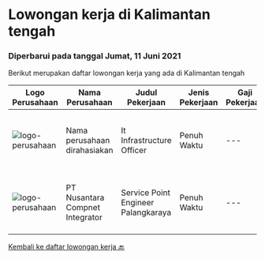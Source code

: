 
  # Lowongan kerja di Kalimantan tengah

  ### Diperbarui pada tanggal Jumat, 11 Juni 2021

  Berikut merupakan daftar lowongan kerja yang ada di Kalimantan tengah

  |Logo Perusahaan | Nama Perusahaan | Judul Pekerjaan | Jenis Pekerjaan | Gaji Pekerjaan | Lokasi | Deskripsi | Tanggal diunggah | Pranala |
  | -------------- | --------------- | --------------- | --------- | --------- | -------------- | ------- | ----------- | ----------- |
  |![logo-perusahaan](https://us.123rf.com/450wm/pavelstasevich/pavelstasevich1811/pavelstasevich181101027/112815900-stock-vector-no-image-available-icon-flat-vector.jpg?ver=6)|Nama perusahaan dirahasiakan|It Infrastructure Officer|Penuh Waktu|---|Kalimantan Tengah|Candidate must possess at least a Bachelor's Degree, Engineering (Computer/Telecommunication) or equivalent. At least 5 year(s) of working experience...|Senin, 07 Juni 2021|https://www.jobstreet.co.id/id/job/it-infrastructure-officer-3548633?token=0~db972261-8cca-4076-b03f-247a043ce55a&sectionRank=1&jobId=jobstreet-id-job-3548633|
|![logo-perusahaan](https://image-service-cdn.seek.com.au/faf1379cb2f8ff5c87162dc20c60c0d2f63dba1c/ee4dce1061f3f616224767ad58cb2fc751b8d2dc)|PT Nusantara Compnet Integrator|Service Point Engineer Palangkaraya|Penuh Waktu|---|Palangkaraya|D3/S1 Teknik Komputer, Ilmu Komputer, Teknik Informatika atau Ilmu Komputer lainnya. Memiliki pengalaman minimal 1 tahun, fresh graduate dipersilahkan...|Jumat, 04 Juni 2021|https://www.jobstreet.co.id/id/job/service-point-engineer-palangkaraya-3534062?token=0~db972261-8cca-4076-b03f-247a043ce55a&sectionRank=2&jobId=jobstreet-id-job-3534062|


  [Kembali ke daftar lowongan kerja 🔙](../README.md#daftar-lowongan-kerja)
  
